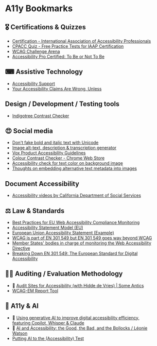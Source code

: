 # A11y Bookmarks

## 🎖 Certifications & Quizzes
- [Certification - International Association of Accessibility Professionals](https://www.accessibilityassociation.org/s/certification)
- [CPACC Quiz - Free Practice Tests for IAAP Certification](https://a11yconsultant.com/)
- [WCAG Challenge Arena](https://assistivetechhub.com/)
- [Accessibility Pro Certified: To Be or Not To Be](https://www.24a11y.com/2018/accessibility-pro-certified/)

## ⌨ Assistive Technology 
- [Accessibility Support](https://a11ysupport.io/)
- [Your Accessibility Claims Are Wrong, Unless](https://adrianroselli.com/2022/11/your-accessibility-claims-are-wrong-unless.html#SRs)

## Design / Development / Testing tools
- [Indigotree Contrast Checker](https://contrast-checker.indigotree.co.uk/)

## 😍 Social media
- [Don't fake bold and italic text with Unicode](https://axbom.com/dont-fake-bold-and-italic-text-with-unicode/)
- [Image alt-text, description & transcription generator](https://teachonline.asu.edu/image-accessibility-generator/)
- [Vox Product Accessibility Guidelines](https://accessibility.voxmedia.com/#editorial)
- [Colour Contrast Checker - Chrome Web Store](https://chromewebstore.google.com/detail/colour-contrast-checker/nmmjeclfkgjdomacpcflgdkgpphpmnfe)
- [Accessibility check for text color on background image](https://www.brandwood.com/a11y/)
- [Thoughts on embedding alternative text metadata into images](https://ericwbailey.website/published/thoughts-on-embedding-alternative-text-metadata-into-images/)

## Document Accessibility
- [Accessibility videos by California Department of Social Services](https://m.youtube.com/watch?v=1tgP82MvXzk&list=PLdcwkELts-sz8H1-6gijjfC8l8Br8w3sf&index=1&pp=iAQB)

## ⚖ Law & Standards
- [Best Practices for EU Web Accessibility Compliance Monitoring](https://www.a11y-collective.com/blog/eu-web-accessibility-directive/)
- [Accessibility Statement Model (EU)](https://eur-lex.europa.eu/eli/dec_impl/2018/1523/oj)
- [European Union Accessibility Statement (Example)](https://european-union.europa.eu/accessibility-statement_en)
- [WCAG is part of EN 301 549 but EN 301 549 goes way beyond WCAG](https://cerovac.com/a11y/2023/06/wcag-is-part-of-en-301-549-but-en-301-549-goes-way-beyond-wcag/)
- [Member States' bodies in charge of monitoring the Web Accessibility Directive](https://digital-strategy.ec.europa.eu/en/policies/web-accessibility-monitoring#ecl-inpage-kmxmodo5)
- [Breaking Down EN 301 549: The European Standard for Digital Accessibility](https://m.youtube.com/watch?v=MQUVi9EHwGA)

## 👮‍♂️ Auditing / Evaluation Methodology
- 🎥 [Audit Sites for Accessibility (with Hidde de Vries) | Some Antics](https://m.youtube.com/watch?v=lXZ2o69PDho#)
- [WCAG-EM Report Tool](https://www.w3.org/WAI/eval/report-tool/evaluation/define-scope)

## 🤖 A11y & AI
- 🎥  [Using generative AI to improve digital accessibility efficiency, featuring Copilot, Whisper & Claude](https://m.youtube.com/watch?v=ItqEyCEqCGg&t=3s&pp=2AEDkAIB)
- 🎥 [AI and Accessibility: the Good, the Bad, and the Bollocks / Léonie Watson](https://m.youtube.com/watch?v=Ij-GLix2QUQ&pp=ygUkdGhlIGdvb2QgdGhlIGJhZCBhbmQgdGhlIGJvbGxvY2tzIGFp)
- [Putting AI to the (Accessibility) Test](https://www.tpgi.com/putting-ai-to-the-accessibility-test/)
